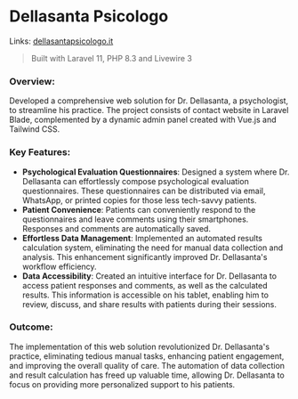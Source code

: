 # Dellasanta Psicologo

Links: [dellasantapsicologo.it](https://admin.dellasantapsicologo.it)

> Built with Laravel 11, PHP 8.3 and Livewire 3

### Overview:

Developed a comprehensive web solution for Dr. Dellasanta, a psychologist, to streamline his practice. The project
consists of contact website in Laravel Blade, complemented by a dynamic admin panel created with Vue.js and Tailwind
CSS.

### Key Features:

- <strong>Psychological Evaluation Questionnaires</strong>: Designed a system where Dr. Dellasanta can effortlessly
  compose psychological evaluation questionnaires. These questionnaires can be distributed via email, WhatsApp, or
  printed copies for those less tech-savvy patients.
- <strong>Patient Convenience</strong>: Patients can conveniently respond to the questionnaires and leave comments using
  their smartphones. Responses and comments are automatically saved.
- <strong>Effortless Data Management</strong>: Implemented an automated results calculation system, eliminating the need
  for manual data collection and analysis. This enhancement significantly improved Dr. Dellasanta's workflow efficiency.
- <strong>Data Accessibility</strong>: Created an intuitive interface for Dr. Dellasanta to access patient responses and
  comments, as well as the calculated results. This information is accessible on his tablet, enabling him to review,
  discuss, and share results with patients during their sessions.

### Outcome:

The implementation of this web solution revolutionized Dr. Dellasanta's practice, eliminating tedious manual tasks,
enhancing patient engagement, and improving the overall quality of care. The automation of data collection and result
calculation has freed up valuable time, allowing Dr. Dellasanta to focus on providing more personalized support to his
patients.

